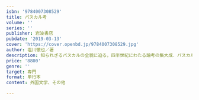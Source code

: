 ```yaml
---
isbn: '9784007308529'
title: パスカル考
volume: ''
series: ''
publisher: 岩波書店
pubdate: '2019-03-13'
cover: 'https://cover.openbd.jp/9784007308529.jpg'
author: 塩川徹也／著
description: 知られざるパスカルの全貌に迫る，四半世紀にわたる論考の集大成．パスカルは，われらの同時代人．
price: '8800'
genre: ''
target: 専門
format: 単行本
content: 外国文学、その他

---
```

